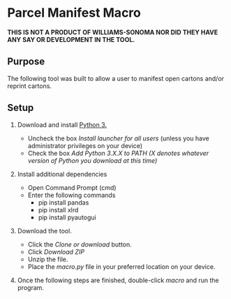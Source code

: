 # Parcel Manifest Macro

**THIS IS NOT A PRODUCT OF WILLIAMS-SONOMA NOR DID THEY HAVE ANY SAY OR DEVELOPMENT IN THE TOOL.**

## Purpose 
The following tool was built to allow a user to manifest open cartons and/or reprint cartons.

## Setup 
1. Download and install [Python 3.](https://www.python.org/downloads/)
    * Uncheck the box *Install launcher for all users* (unless you have administrator privileges on your device) 
    * Check the box *Add Python 3.X.X to PATH (X denotes whatever version of Python you download at this time)*
    
2. Install additional dependencies
    * Open Command Prompt (cmd)
    * Enter the following commands
      * pip install pandas
      * pip install xlrd
      * pip install pyautogui 

3. Download the tool. 
      * Click the *Clone or download* button.
      * Click *Download ZIP*
      * Unzip the file. 
      * Place the *macro.py* file in your preferred location on your device. 

4. Once the following steps are finished, double-click *macro* and run the program. 

    
 
    



